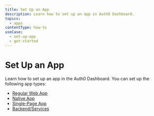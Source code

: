 ```yaml
---
title: Set Up an App
description: Learn how to set up an app in Auth0 Dashboard. 
topics:
  - apps
contentType: how-to
useCase:
  - set-up-app
  - get-started
---
```

# Set Up an App

Learn how to set up an app in the Auth0 Dashboard. You can set up the following app types: 

* [Regular Web App](/guides-tutorials/getting-started/register-app-regular-web)
* [Native App](/guides-tutorials/getting-started/register-app-native)
* [Single-Page App](/guides-tutorials/getting-started/register-app-spa)
* [Backend/Services](/guides-tutorials/getting-started/register-app-m2m)